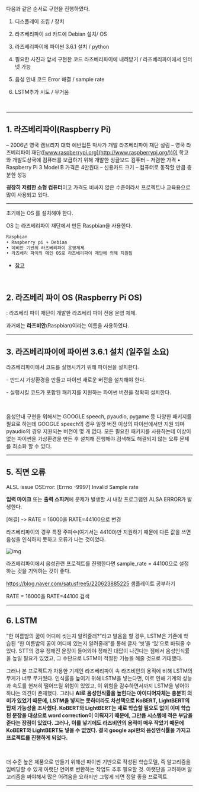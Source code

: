다음과 같은 순서로 구현을 진행하였다.

1. 디스플레이 조립 / 장치

2. 라즈베리파이 sd 카드에 Debian 설치/ OS

3. 라즈베리파이에 파이썬 3.6.1 설치 / python

4. 필요한 사진과 앞서 구현한 코드 라즈베리파이에 내려받기 / 라즈베리파이에서 인터넷 가능

5. 음성 안내 코드 Error 해결 / sample rate

6. LSTM추가 시도 / 무거움

​    

---

## 1. 라즈베리파이(Raspberry Pi)

– 2006년 영국 캠브리지 대학 에반업튼 박사가 개발 라즈베리파이 재단 설림
– 영국 라즈베리파이 재단([www.raspberrypi.org](http://www.raspberrypi.org/))이 학교와 개발도상국에 컴퓨터를 보급하기 위해 개발한 싱글보드 컴퓨터
– 저렴한 가격
  • Raspberry Pi 3 Model B 가격은 4만원대
– 신용카드 크기
– 컴퓨터로 동작할 만큼 충분한 성능

**굉장히 저렴한 소형 컴퓨터**이고 가격도 비싸지 않은 수준이라서 프로젝트나 교육용으로 많이 사용되고 있다.



---

초기에는 OS 를 설치해야 한다.

OS 는 라즈베리파이 재단에서 만든 Raspbian을 사용한다.

```tex
Raspbian
• Raspberry pi + Debian
• 데비안 기반의 라즈베리파이 운영체제
• 라즈베리 파이의 메인 OS로 라즈베리파이 재단에 의해 지원됨
```

* [참고](http://melonicedlatte.com/embedded/2017/11/25/172858.html)

​    

## 2. 라즈베리 파이 OS (Raspberry Pi OS)

: 라즈베리 파이 재단이 개발한 라즈베리 파이 전용 운영 체제.

과거에는 **라즈비안**(Raspbian)이라는 이름을 사용하였다.

---

## 3. 라즈베리파이에 파이썬 3.6.1 설치 (일주일 소요)

라즈베리파이에서 코드를 실행시키기 위해 파이썬을 설치한다. 

\- 반드시 가상환경을 만들고 파이썬 새로운 버전을 설치해야 한다.

\- 실행시킬 코드가 포함된 패키지를 지원하는 파이썬 버전을 정확히 설치한다.

​    

음성안내 구현을 위해서는 GOOGLE speech, pyaudio, pygame 등 다양한 패키지를 필요로 하는데 GOOGLE speech의 경우 일정 버전 이상의 파이썬에서만 지원 되며 pyaudio의 경우 지원되는 버전이 몇 개 없다. 모든 필요한 패키지를 사용하는데 이상이 없는 파이썬을 가상환경을 만든 후 설치해 진행해야 검색해도 해결되지 않는 오류 문제를 최소화 할 수 있다.

---

## 5. 직면 오류

ALSL issue OSError: [Errno -9997] Invalid Sample rate

**입력 마이크** 또는 **출력 스피커**에 문제가 발생할 시 내장 프로그램인 ALSA ERROR가 발생한다.



[해결] -> RATE = 16000을 RATE=44100으로 변경

라즈베리파이의 경우 특정 주파수(여기서는 44100)만 지원하기 때문에 다른 값을 쓰면 음성을 인식하지 못하고 오류가 나는 것이었다.

![img](file:///C:/Users/gggc8/AppData/Local/Temp/msohtmlclip1/01/clip_image002.gif)

라즈베리파이에서 음성관련 프로젝트를 진행한다면 sample_rate = 44100으로 설정하는 것을 기억하는 것이 좋다.

https://blog.naver.com/satusfree5/220623885225 샘플레이트 공부하기

RATE = 16000을 RATE=44100 검색

---

## 6. LSTM

“한 여름밤의 꿈이 어디에 씻는지 알려줄래?”라고 발음을 할 경우, LSTM은 기존에 학습된 “한 여름밤의 꿈이 어디에 있는지 알려줄래”를 통해 글자 ‘씻’을 ‘있’으로 바꿔줄 수 있다. STT의 경우 정해진 문장이 들어와야 정해진 대답이 나간다는 점에서 음성인식률을 높일 필요가 있었고, 그 수단으로 LSTM이 적절한 기능을 해줄 것으로 기대했다.

그러나 본 프로젝트가 차용한 기계인 라즈베리파이 속 라즈비안의 용적에 비해 LSTM의 무게가 너무 무거웠다. 인식률을 높이기 위해 LSTM을 넣는다면, 이로 인해 기계의 성능과 속도를 현저히 떨어뜨릴 위험이 있었고, 이 위험을 감수하면서까지 LSTM을 넣어야 하냐는 의견이 존재했다. 그러나 **AI로 음성인식률을 높힌다는 아이디어자체는 충분히 의미가 있었기 때문에, LSTM을 넣지는 못하더라도 차선책으로 KoBERT, LightBERT의 탑재 가능성을 조사했다. KoBERT와 LightBERT는 새로 학습할 필요도 없이 이미 학습된 문장을 대상으로 word correction이 이뤄지기 때문에, 그만큼 시스템에 적은 부담을 준다는 장점이 있었다. 그러나, 이를 넣기에도 라즈비안의 용적이 매우 작았기 때문에 KoBERT와 LightBERT도 넣을 수 없었다. 결국 google api만의 음성인식률을 가지고 프로젝트를 진행하게 되었다.**

​    

더 수준 높은 제품으로 만들기 위해선 파이썬 기반으로 작성된 학습모델, 즉 알고리즘을 임베딩할 수 있게 아랫단 언어로 변환하는 작업도 추후 필요할 것. 아랫단을 고려하며 알고리즘을 짜야해서 많은 어려움을 요하지만 그렇게 되면 정말 좋을 프로젝트.

---

